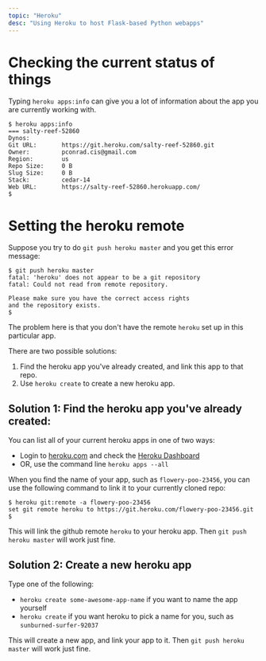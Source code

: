 ```yaml
---
topic: "Heroku"
desc: "Using Heroku to host Flask-based Python webapps"
---
```



# Checking the current status of things

Typing `heroku apps:info` can give you a lot of information about the app you are currently working with.

```
$ heroku apps:info
=== salty-reef-52860
Dynos:         
Git URL:       https://git.heroku.com/salty-reef-52860.git
Owner:         pconrad.cis@gmail.com
Region:        us
Repo Size:     0 B
Slug Size:     0 B
Stack:         cedar-14
Web URL:       https://salty-reef-52860.herokuapp.com/
$ 
```

# Setting the heroku remote

Suppose you try to do `git push heroku master` and you get this error message:

```
$ git push heroku master
fatal: 'heroku' does not appear to be a git repository
fatal: Could not read from remote repository.

Please make sure you have the correct access rights
and the repository exists.
$ 
```

The problem here is that you don't have the remote `heroku` set up in this particular app.

There are two possible solutions:

1. Find the heroku app you've already created, and link this app to that repo.
2. Use `heroku create` to create a new heroku app.

## Solution 1: Find the heroku app you've already created:

You can list all of your current heroku apps in one of two ways:

* Login to [heroku.com](http://heroku.com) and check the [Heroku Dashboard](https://dashboard.heroku.com/apps)
* OR, use the command line `heroku apps --all`

When you find the name of your app, such as `flowery-poo-23456`, you can use the following command to link it to your
currently cloned repo:

```
$ heroku git:remote -a flowery-poo-23456
set git remote heroku to https://git.heroku.com/flowery-poo-23456.git
$ 
```

This will link the github remote `heroku` to your heroku app.  Then `git push heroku master` will work just fine.

## Solution 2: Create a new heroku app

Type one of the following:

* `heroku create some-awesome-app-name` if you want to name the app yourself
* `heroku create` if you want heroku to pick a name for you, such as `sunburned-surfer-92037` 

This will create a new app, and link your app to it.  Then `git push heroku master` will work just fine.
